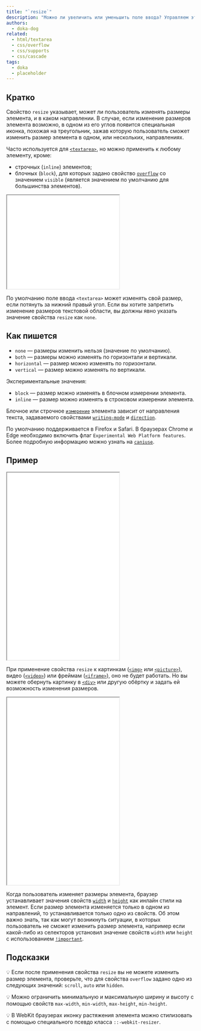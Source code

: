 ```yaml
---
title: "`resize`"
description: "Можно ли увеличить или уменьшить поле ввода? Управляем этим через стили."
authors:
  - doka-dog
related:
  - html/textarea
  - css/overflow
  - css/supports
  - css/cascade
tags:
  - doka
  - placeholder
---
```


## Кратко

Свойство `resize` указывает, может ли пользователь изменять размеры элемента, и в каком направлении. В случае, если изменение размеров элемента возможно, в одном из его углов появится специальная иконка, похожая на треугольник, зажав которую пользователь сможет изменить размер элемента в одном, или нескольких, направлениях.

Часто используется для [`<textarea>`](/html/textarea/), но можно применить к любому элементу, кроме:

- строчных (`inline`) элементов;
- блочных (`block`), для которых задано свойство [`overflow`](/css/overflow/) со значением `visible` (является значением по умолчанию для большинства элементов).

<iframe title="Простая textarea" src="demos/resize-textarea/" height="250"></iframe>
 
 По умолчанию поле ввода `<textarea>` может изменять свой размер, если потянуть за нижний правый угол. Если вы хотите запретить изменение размеров текстовой области, вы должны явно указать значение свойства `resize` как `none`.

## Как пишется

- `none` — размеры изменить нельзя (значение по умолчанию).
- `both` — размеры можно изменять по горизонтали и вертикали.
- `horizontal` — размер можно изменять по горизонтали.
- `vertical` — размер можно изменять по вертикали.

Экспериментальные значения:
- `block` — размер можно изменять в блочном измерении элемента.
- `inline` — размер можно изменять в строковом измерении элемента.
 
 Блочное или строчное [`измерение`](https://developer.mozilla.org/en-US/docs/Web/CSS/CSS_logical_properties_and_values) элемента зависит от направления текста, задаваемого свойствами [`writing-mode`](/css/writing-mode/) и [`direction`](https://developer.mozilla.org/en-US/docs/Web/CSS/direction).

 По умолчанию поддерживается в Firefox и Safari. В браузерах Chrome и Edge необходимо включить флаг `Experimental Web Platform features`. Более подробную информацию можно узнать на [`caniuse`](https://caniuse.com/mdn-css_properties_resize_flow_relative_support).

## Пример

<iframe title="Песочница resize" src="demos/resize-playground/" height="500"></iframe>

При применение свойства `resize` к картинкам ([`<img>`](/html/img/) или [`<picture>`](/html/picture/)), видео ([`<video>`](/html/video/)) или фреймам ([`<iframe>`](/html/iframe/)), оно не будет работать. Но вы можете обернуть картинку в [`<div>`](/html/div/) или другую обёртку и задать ей возможность изменения размеров.

<iframe title="Песочница resize" src="demos/resize-image/" height="500"></iframe>

Когда пользователь изменяет размеры элемента, браузер устанавливает значения свойств [`width`](/css/width/) и [`height`](/css/height/) как инлайн стили на элемент. Если размер элемента изменяется только в одном из направлений, то устанавливается только одно из свойств. Об этом важно знать, так как могут возникнуть ситуации, в которых пользователь не сможет изменить размер элемента, например если какой-либо из селекторов установил значение свойств `width` или `height` с использованием [`!important`](/css/important/).

## Подсказки

💡 Если после применения свойства `resize` вы не можете изменить размер элемента, проверьте, что для свойства `overflow` задано одно из следующих значений: `scroll`, `auto` или `hidden`.

💡 Можно ограничить минимальную и максимальную ширину и высоту с помощью свойств `max-width`, `min-width`, `max-height`, `min-height`.

💡 В WebKit браузерах иконку растяжения элемента можно стилизовать с помощью специального псевдо класса `::-webkit-resizer`.

